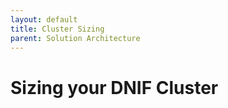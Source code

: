 ```yaml
---
layout: default
title: Cluster Sizing
parent: Solution Architecture
---
```


# Sizing your DNIF Cluster
